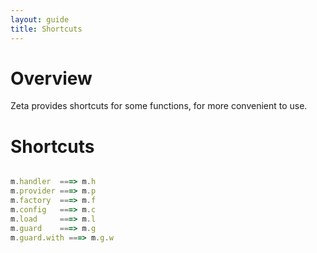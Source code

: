 ```yaml
---
layout: guide
title: Shortcuts
---
```



# Overview

Zeta provides shortcuts for some functions, for more convenient to use.


# Shortcuts

~~~javascript

m.handler  ===> m.h
m.provider ===> m.p
m.factory  ===> m.f
m.config   ===> m.c
m.load     ===> m.l
m.guard    ===> m.g 
m.guard.with ===> m.g.w
~~~


